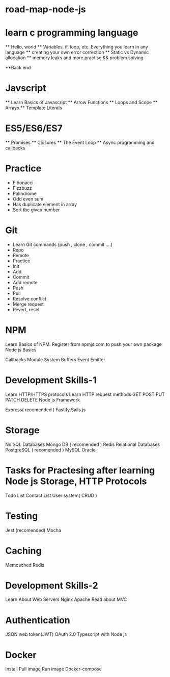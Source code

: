 # road-map-node-js
# learn c programming language
**  Hello, world
**  Variables, if, loop, etc. Everything you learn in any language
**  creating your own error correction
**  Static vs Dynamic allocation
**  memory leaks
and more practise && problem solving

**Back end
 # Javscript

** Learn Basics of Javascript
** Arrow Functions
** Loops and Scope
** Arrays
** Template Literals

 # ES5/ES6/ES7
   ** Promises
   ** Closures
   ** The Event Loop
   ** Async programming and callbacks

# Practice
* Fibonacci
* Fizzbuzz
* Palindrome
* Odd even sum
* Has duplicate element in array
* Sort the given number

# Git

* Learn Git commands (push , clone , commit ....)
* Repo
* Remote
* Practice
* Init
* Add
* Commit
* Add remote
* Push
* Pull
* Resolve conflict
* Merge request
* Revert, reset

# NPM

Learn Basics of NPM.
Register from npmjs.com to push your own package
Node js Basics

Callbacks
Module System
Buffers
Event Emitter

# Development Skills-1

Learn HTTP/HTTPS protocols
Learn HTTP request methods
GET
POST
PUT
PATCH
DELETE
Node js Framework

Express( recomended )
Fastify
Sails.js

# Storage

No SQL Databases
Mongo DB ( recomended )
Redis
Relational Databases
PostgreSQL ( recomended )
MySQL
Oracle
 # Tasks for Practesing after learning Node js Storage, HTTP Protocols

Todo List
Contact List
User system( CRUD )

# Testing

Jest (recomended)
Mocha

# Caching

Memcached
Redis

# Development Skills-2

Learn About Web Servers
Nginx
Apache
Read about MVC

# Authentication
JSON web token(JWT)
OAuth 2.0
Typescript with Node js

# Docker

Install
Pull image
Run image
Docker-compose